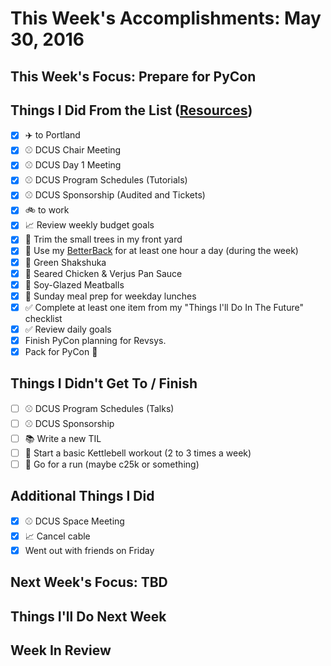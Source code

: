 # This Week's Accomplishments: May 30, 2016

## This Week's Focus: Prepare for PyCon

## Things I Did From the List ([Resources](resources.md))

- [x] :airplane: to Portland
- [x] :baseball: DCUS Chair Meeting
- [x] :baseball: DCUS Day 1 Meeting
- [x] :baseball: DCUS Program Schedules (Tutorials)
- [x] :baseball: DCUS Sponsorship (Audited and Tickets)
- [x] :bike: to work
- [x] :chart_with_upwards_trend: Review weekly budget goals
- [x] :house_with_garden: Trim the small trees in my front yard
- [x] :muscle: Use my [BetterBack](http://getbetterback.com/) for at least one hour a day (during the week)
- [x] :stew: Green Shakshuka
- [x] :stew: Seared Chicken & Verjus Pan Sauce
- [x] :stew: Soy-Glazed Meatballs 
- [x] :stew: Sunday meal prep for weekday lunches
- [x] :white_check_mark: Complete at least one item from my "Things I'll Do In The Future" checklist
- [x] :white_check_mark: Review daily goals
- [x] Finish PyCon planning for Revsys.
- [x] Pack for PyCon :snake:

## Things I Didn't Get To / Finish

- [ ] :baseball: DCUS Program Schedules (Talks)
- [ ] :baseball: DCUS Sponsorship
- [ ] :books: Write a new TIL
- [ ] :muscle: Start a basic Kettlebell workout (2 to 3 times a week)
- [ ] :running: Go for a run (maybe c25k or something)

## Additional Things I Did

- [x] :baseball: DCUS Space Meeting
- [x] :chart_with_upwards_trend: Cancel cable
- [x] Went out with friends on Friday

## Next Week's Focus: TBD

## Things I'll Do Next Week

## Week In Review
